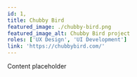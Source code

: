 ```yaml
---
id: 1,
title: Chubby Bird
featured_image: ./chubby-bird.png
featured_image_alt: Chubby Bird project
roles: ['UX Design', 'UI Development']
link: 'https://chubbybird.com/'
---
```


Content placeholder

